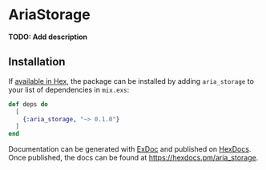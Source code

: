 # AriaStorage

**TODO: Add description**

## Installation

If [available in Hex](https://hex.pm/docs/publish), the package can be installed
by adding `aria_storage` to your list of dependencies in `mix.exs`:

```elixir
def deps do
  [
    {:aria_storage, "~> 0.1.0"}
  ]
end
```

Documentation can be generated with [ExDoc](https://github.com/elixir-lang/ex_doc)
and published on [HexDocs](https://hexdocs.pm). Once published, the docs can
be found at <https://hexdocs.pm/aria_storage>.
